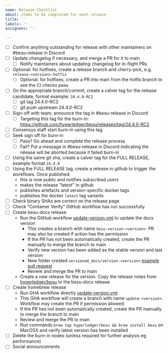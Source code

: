 ```yaml
---
name: Release Checklist
about: items to be completed for each release
title: ''
labels: ''
assignees: ''

---
```


- [ ] Confirm anything outstanding for release with other maintainers on #besu-release in Discord
- [ ] Update changelog if necessary, and merge a PR for it to main
  - [ ] Notify maintainers about updating changelog for in-flight PRs 
- [ ] Optional: for hotfixes, create a release branch and cherry-pick, e.g. `release-<version>-hotfix`
  - [ ] Optional: for hotfixes, create a PR into main from the hotfix branch to see the CI checks pass
- [ ] On the appropriate branch/commit, create a calver tag for the release candidate, format example: `24.4.0-RC2`
  - [ ] git tag 24.4.0-RC2
  - [ ] git push upstream 24.4.0-RC2
- [ ] Sign-off with team; announce the tag in #besu-release in Discord
  - [ ] Targeting this tag for the burn-in: https://github.com/hyperledger/besu/releases/tag/24.4.0-RC2
- [ ] Consensys staff start burn-in using this tag
- [ ] Seek sign off for burn-in
  - [ ] Pass? Go ahead and complete the release process
  - [ ] Fail? Put a message in #besu-release in Discord indicating the release will be aborted because it failed burn-in 
- [ ] Using the same git sha, create a calver tag for the FULL RELEASE, example format `24.4.0`
- [ ] Using the FULL RELEASE tag, create a release in github to trigger the workflows. Once published:
    - this is now public and notifies subscribed users
    - makes the release "latest" in github
    - publishes artefacts and version-specific docker tags
    - publishes the docker `latest` tag variants
- [ ] Check binary SHAs are correct on the release page
- [ ] Check "Container Verify" GitHub workflow has run successfully
- [ ] Create besu-docs release
  - Run the GitHub workflow [update-version.yml](https://github.com/hyperledger/besu-docs/actions/workflows/update-version.yml) to update the docs version
    - This creates a branch with name `besu-version-<version>`. PR may also be created if action has the permission
    - If the PR has not been automatically created, create the PR manually to merge the branch to main
    - Verify new version has been added as the stable version and last version
    - New folder created `versioned_docs/version-<version>` [example pull request](https://github.com/hyperledger/besu-docs/pull/1675/files)
    - Review and merge the PR to main
  - Create a new release for the version. Copy the release notes from [hyperledger/besu](https://github.com/hyperledger/besu) to the besu-docs release
- [ ] Create homebrew release
  - Run GHA workflow directly [update-version.yml](https://github.com/hyperledger/homebrew-besu/actions/workflows/update-version.yml)
  - This GHA workflow will create a branch with name `update-<version>`. Workflow may create the PR if permission allowed
  - If the PR has not been automatically created, create the PR manually to merge the branch to main
  - Review and merge the PR to main
  - Run commands `brew tap hyperledger/besu && brew install besu` on MacOSX and verify latest version has been installed
- [ ] Delete the burn-in nodes (unless required for further analysis eg performance)
- [ ] Social announcements
